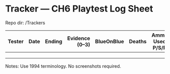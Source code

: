 # Tracker — CH6 Playtest Log Sheet
Repo dir: /Trackers

| Tester | Date | Ending | Evidence (0–3) | BlueOnBlue | Deaths | Ammo Used P/S/R | Tonics | Notes |
|---|---|---|---:|---|---:|---|---:|---|
|  |  |  |  |  |  |  |  |  |
|  |  |  |  |  |  |  |  |  |
|  |  |  |  |  |  |  |  |  |

Notes: Use 1994 terminology. No screenshots required.
